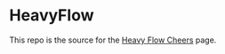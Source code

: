 # HeavyFlow

This repo is the source for the [Heavy Flow Cheers](https:://dejai.github.io/HeavyFlow) page.
